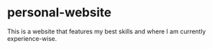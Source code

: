 # personal-website

This is a website that features my best skills and where I am currently experience-wise.
